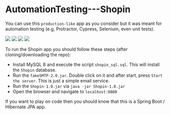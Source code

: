 # AutomationTesting---Shopin

You can use this `production-like` app as you consider but it was meant for automation testing (e.g, Protractor, Cypress, Selenium, even unit tests).

![](https://github.com/AnghelLeonard/AutomationTesting---Shopin/blob/main/Shopin/Shopin/Shopin_1.png)
![](https://github.com/AnghelLeonard/AutomationTesting---Shopin/blob/main/Shopin/Shopin/Shopin_2.png)
![](https://github.com/AnghelLeonard/AutomationTesting---Shopin/blob/main/Shopin/Shopin/Shopin_3.png)
![](https://github.com/AnghelLeonard/AutomationTesting---Shopin/blob/main/Shopin/Shopin/Shopin_4.png)

To run the Shopin app you should follow these steps (after cloning/downloading the repo):

- Install MySQL 8 and execute the script `shopin_sql.sql`. This will install the `Shopin` database.
- Run the `fakeSMTP-2.0.jar`. Double click on it and after start, press `Start the server`. This is just a simple email service.
- Run the `Shopin-1.0.jar` via `java -jar Shopin-1.0.jar`
- Open the browser and navigate to `localhost:8080`

If you want to play on code then you should know that this is a Spring Boot / Hibernate JPA app.
